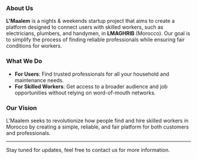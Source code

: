 ### About Us

**L'Maalem** is a nights & weekends startup project that aims to create a platform designed to connect users with skilled workers, such as electricians, plumbers, and handymen, in **LMAGHRIB** (Morocco). Our goal is to simplify the process of finding reliable professionals while ensuring fair conditions for workers.

### What We Do

- **For Users**: Find trusted professionals for all your household and maintenance needs.
- **For Skilled Workers**: Get access to a broader audience and job opportunities without relying on word-of-mouth networks.

### Our Vision

L'Maalem seeks to revolutionize how people find and hire skilled workers in Morocco by creating a simple, reliable, and fair platform for both customers and professionals.

---

Stay tuned for updates, feel free to contact us for more information.
